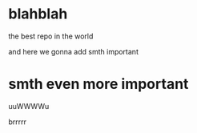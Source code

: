 # blahblah
the best repo in the world

and here we gonna add smth important

# smth even more important

uuWWWWu

brrrrr
